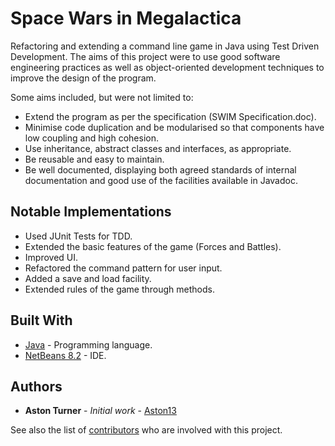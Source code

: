# Space Wars in Megalactica

Refactoring and extending a command line game in Java using Test Driven Development. 
The aims of this project were to use good software engineering practices as well as object-oriented 
development techniques to improve the design of the program.

Some aims included, but were not limited to:
* Extend the program as per the specification (SWIM Specification.doc).
* Minimise code duplication and be modularised so that components have low coupling and high cohesion. 
* Use inheritance, abstract classes and interfaces, as appropriate.
* Be reusable and easy to maintain.
* Be well documented, displaying both agreed standards of internal documentation and good use of the facilities available in Javadoc.

## Notable Implementations

* Used JUnit Tests for TDD.
* Extended the basic features of the game (Forces and Battles).
* Improved UI.
* Refactored the command pattern for user input.
* Added a save and load facility.
* Extended rules of the game through methods.

## Built With

* [Java](https://docs.oracle.com/javase/8/docs/technotes/guides/language/index.html) - Programming language.
* [NetBeans 8.2](https://netbeans.org/downloads/8.2/rc/) - IDE.

## Authors

* **Aston Turner** - *Initial work* - [Aston13](https://github.com/Aston13)

See also the list of [contributors](https://github.com/Aston13/SWIM/graphs/contributors) who are involved with this project.
